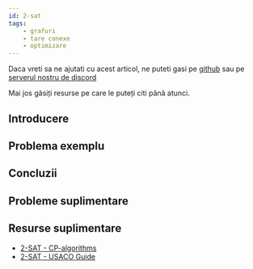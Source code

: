 ```yaml
---
id: 2-sat
tags:
    - grafuri
    - tare conexe
    - optimizare
---
```


Daca vreti sa ne ajutati cu acest articol, ne puteti gasi pe
[github](https://github.com/roalgo-discord/arhiva-educationala) sau pe
[serverul nostru de discord](https://discord.gg/vdDRSmg3fC)

Mai jos găsiți resurse pe care le puteți citi până atunci.

## Introducere

## Problema exemplu

## Concluzii

## Probleme suplimentare

## Resurse suplimentare

- [2-SAT - CP-algorithms](https://cp-algorithms.com/graph/2SAT.html)
- [2-SAT - USACO Guide](https://usaco.guide/adv/SCC?lang=cpp#2-sat)
